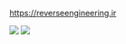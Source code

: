 https://reverseengineering.ir

![](https://img.shields.io/badge/Status-Active%20&%20Updated-FF5500?style=for-the-badge)
![](https://mrdexter.ir/svg/TheCoffee.svg)
